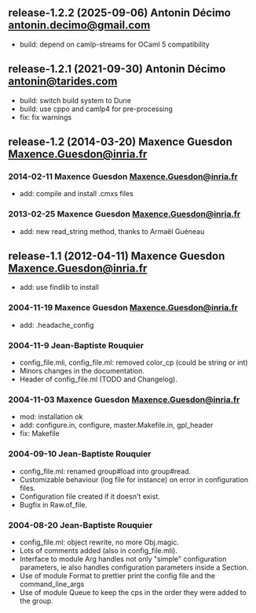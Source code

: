 ## release-1.2.2 (2025-09-06)  Antonin Décimo  <antonin.decimo@gmail.com>

  * build: depend on camlp-streams for OCaml 5 compatibility

## release-1.2.1 (2021-09-30)  Antonin Décimo  <antonin@tarides.com>

  * build: switch build system to Dune
  * build: use cppo and camlp4 for pre-processing
  * fix: fix warnings

## release-1.2 (2014-03-20)  Maxence Guesdon  <Maxence.Guesdon@inria.fr>

### 2014-02-11  Maxence Guesdon  <Maxence.Guesdon@inria.fr>

  * add: compile and install .cmxs files

### 2013-02-25  Maxence Guesdon  <Maxence.Guesdon@inria.fr>

  * add: new read_string method, thanks to Armaël Guéneau

## release-1.1 (2012-04-11)  Maxence Guesdon  <Maxence.Guesdon@inria.fr>

  * add: use findlib to install

### 2004-11-19  Maxence Guesdon  <Maxence.Guesdon@inria.fr>

  * add: .headache_config

### 2004-11-9  Jean-Baptiste Rouquier

  * config_file.mli, config_file.ml: removed color_cp (could be string or int)
  * Minors changes in the documentation.
  * Header of config_file.ml (TODO and Changelog).

### 2004-11-03  Maxence Guesdon  <Maxence.Guesdon@inria.fr>

  * mod: installation ok
  * add: configure.in, configure, master.Makefile.in, gpl_header
  * fix: Makefile

### 2004-09-10  Jean-Baptiste Rouquier

  * config_file.ml: renamed group#load into group#read.
  * Customizable behaviour (log file for instance) on error in configuration
    files.
  * Configuration file created if it doesn't exist.
  * Bugfix in Raw.of_file.

### 2004-08-20  Jean-Baptiste Rouquier

  * config_file.ml: object rewrite, no more Obj.magic.
  * Lots of comments added (also in config_file.mli).
  * Interface to module Arg handles not only "simple" configuration parameters,
    ie also handles configuration parameters inside a Section.
  * Use of module Format to prettier print the config file and the
    command_line_args
  * Use of module Queue to keep the cps in the order they were added to the
    group.
